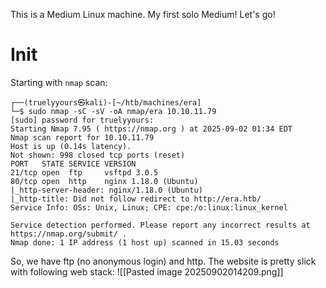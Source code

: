 This is a Medium Linux machine. My first solo Medium! Let's go!
# Init
Starting with `nmap` scan:
```
┌──(truelyyours㉿kali)-[~/htb/machines/era]
└─$ sudo nmap -sC -sV -oA nmap/era 10.10.11.79
[sudo] password for truelyyours:
Starting Nmap 7.95 ( https://nmap.org ) at 2025-09-02 01:34 EDT
Nmap scan report for 10.10.11.79
Host is up (0.14s latency).
Not shown: 998 closed tcp ports (reset)
PORT   STATE SERVICE VERSION
21/tcp open  ftp     vsftpd 3.0.5
80/tcp open  http    nginx 1.18.0 (Ubuntu)
|_http-server-header: nginx/1.18.0 (Ubuntu)
|_http-title: Did not follow redirect to http://era.htb/
Service Info: OSs: Unix, Linux; CPE: cpe:/o:linux:linux_kernel

Service detection performed. Please report any incorrect results at https://nmap.org/submit/ .
Nmap done: 1 IP address (1 host up) scanned in 15.03 seconds
```

So, we have ftp (no anonymous login) and http. The website is pretty slick with following web stack:
![[Pasted image 20250902014209.png]]
